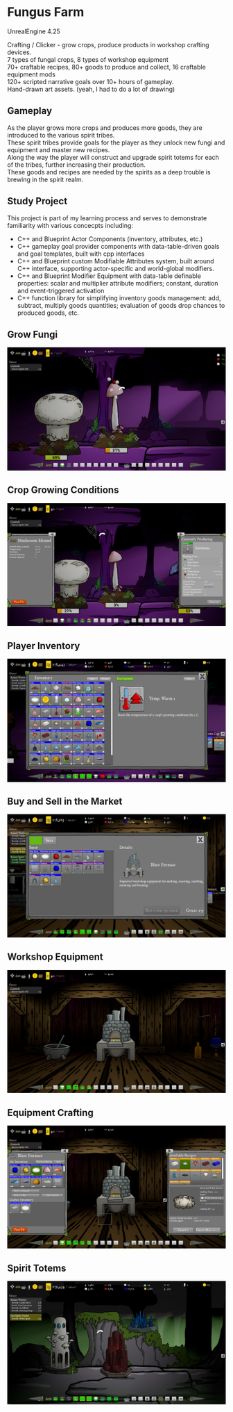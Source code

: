 # Fungus Farm
UnrealEngine 4.25

Crafting / Clicker - grow crops, produce products in workshop crafting devices.<br>
7 types of fungal crops, 8 types of workshop equipment<br>
70+ craftable recipes, 80+ goods to produce and collect, 16 craftable equipment mods<br>
120+ scripted narrative goals over 10+ hours of gameplay.<br>
Hand-drawn art assets. (yeah, I had to do a lot of drawing)<br>

## Gameplay
As the player grows more crops and produces more goods, they are introduced to the various spirit tribes.<br>
These spirit tribes provide goals for the player as they unlock new fungi and equipment and master new recipes.<br>
Along the way the player will construct and upgrade spirit totems for each of the tribes, further increasing their production.<br>
These goods and recipes are needed by the spirits as a deep trouble is brewing in the spirit realm.<br>

## Study Project
This project is part of my learning process and serves to demonstrate familiarity with various concecpts including:
* C++ and Blueprint Actor Components (inventory, attributes, etc.)
* C++ gameplay goal provider components with data-table-driven goals and goal templates, built with cpp interfaces
* C++ and Blueprint custom Modifiable Attributes system, built around C++ interface, supporting actor-specific and world-global modifiers.
* C++ and Blueprint Modifier Equipment with data-table definable properties: scalar and multiplier attribute modifiers; constant, duration and event-triggered activation
* C++ function library for simplifying inventory goods management: add, subtract, multiply goods quantities; evaluation of goods drop chances to produced goods, etc.

## Grow Fungi
![Grow fungi](./ProjectDoc/Images/ff_fungi01.png)
## Crop Growing Conditions
![Crop conditions](./ProjectDoc/Images/ff_fungus_mgmt.png)
## Player Inventory
![Inventory](./ProjectDoc/Images/ff_player_inventory.png)
## Buy and Sell in the Market
![Market](./ProjectDoc/Images/ff_market_buy.png)
## Workshop Equipment
![Workshop Equipment](./ProjectDoc/Images/ff_workshop_equipment.png)
## Equipment Crafting
![Equipment crafting](./ProjectDoc/Images/ff_workshop_equip_mgmt.png)
## Spirit Totems
![Spirit totems](./ProjectDoc/Images/ff_spirit_totems.png)
